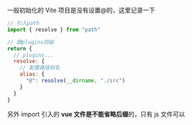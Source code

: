 一般初始化的 Vite 项目是没有设置@的，这里记录一下

```js
// 引入path
import { resolve } from "path"
```

```js
// 跟plugins同级
return {
  // plugins...
  resolve: {
    // 配置路径别名
    alias: {
      "@": resolve(__dirname, "./src")
    }
  }
}
```

另外 import 引入的 **vue 文件是不能省略后缀**的，只有 js 文件可以

